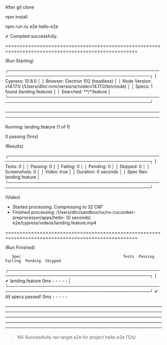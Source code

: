 After git clone

npm install

npm run nx e2e hello-e2e



✔ Compiled successfully.

====================================================================================================

  (Run Starting)

  ┌────────────────────────────────────────────────────────────────────────────────────────────────┐
  │ Cypress:        10.8.0                                                                         │
  │ Browser:        Electron 102 (headless)                                                        │
  │ Node Version:   v14.17.0 (/Users/dlin/.nvm/versions/node/v14.17.0/bin/node)                    │
  │ Specs:          1 found (landing.feature)                                                      │
  │ Searched:       **/*.feature                                                                   │
  └────────────────────────────────────────────────────────────────────────────────────────────────┘


────────────────────────────────────────────────────────────────────────────────────────────────────
                                                                                                    
  Running:  landing.feature                                                                 (1 of 1)


  0 passing (5ms)


  (Results)

  ┌────────────────────────────────────────────────────────────────────────────────────────────────┐
  │ Tests:        0                                                                                │
  │ Passing:      0                                                                                │
  │ Failing:      0                                                                                │
  │ Pending:      0                                                                                │
  │ Skipped:      0                                                                                │
  │ Screenshots:  0                                                                                │
  │ Video:        true                                                                             │
  │ Duration:     0 seconds                                                                        │
  │ Spec Ran:     landing.feature                                                                  │
  └────────────────────────────────────────────────────────────────────────────────────────────────┘


  (Video)

  -  Started processing:  Compressing to 32 CRF                                                     
  -  Finished processing: /Users/dlin/sandbox/nx/nx-cucumber-preprocessor/apps/hello-    (0 seconds)
                          e2e/cypress/videos/landing.feature.mp4                                    


====================================================================================================

  (Run Finished)


       Spec                                              Tests  Passing  Failing  Pending  Skipped  
  ┌────────────────────────────────────────────────────────────────────────────────────────────────┐
  │ ✔  landing.feature                            0ms        -        -        -        -        - │
  └────────────────────────────────────────────────────────────────────────────────────────────────┘
    ✔  All specs passed!                          0ms        -        -        -        -        -  


 ————————————————————————————————————————————————————————————————————————————————————————————————————————————————————————————————————————————————————————————————————————————————————

 >  NX   Successfully ran target e2e for project hello-e2e (12s)

